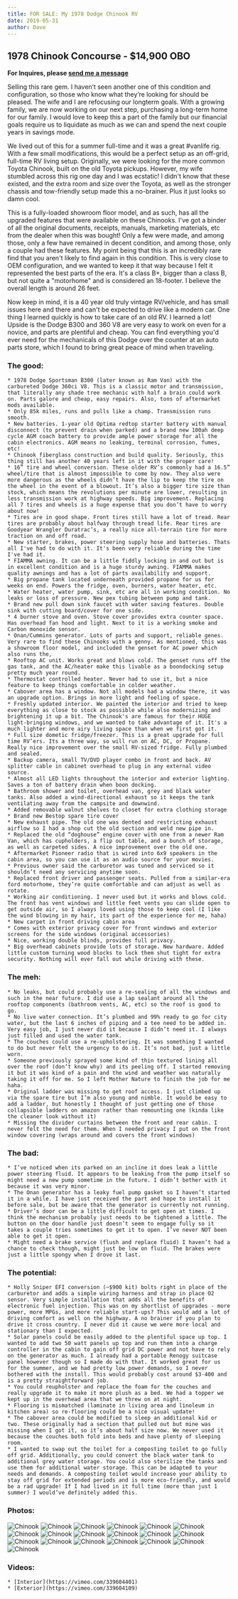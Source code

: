 ```yaml
---
title: FOR SALE: My 1978 Dodge Chinook RV
date: 2019-05-31
author: Dave
---
```


## 1978 Chinook Concourse - $14,900 OBO

**For Inquires, please [send me a message](/about)**

Selling this rare gem. I haven’t seen another one of this condition and configuration, so those who know what they’re looking for should be pleased. The wife and I are refocusing our longterm goals. With a growing family, we are now working on our next step, purchasing a long-term home for our family. I would love to keep this a part of the family but our financial goals require us to liquidate as much as we can and spend the next couple years in savings mode.

We lived out of this for a summer full-time and it was a great #vanlife rig. With a few small modifications, this would be a perfect setup as an off-grid, full-time RV living setup. Originally, we were looking for the more common Toyota Chinook, built on the old Toyota pickups. However, my wife stumbled across this rig one day and I was ecstatic! I didn't know that these existed, and the extra room and size over the Toyota, as well as the stronger chassis and tow-friendly setup made this a no-brainer. Plus it just looks so damn cool.

This is a fully-loaded showroom floor model, and as such, has all the upgraded features that were available on these Chinooks. I've got a binder of all the original documents, receipts, manuals, marketing materials, etc from the dealer when this was bought! Only a few were made, and among those, only a few have remained in decent condition, and among those, only a couple had these features. My point being that this is an incredibly rare find that you aren't likely to find again in this condition. This is very close to OEM configuration, and we wanted to keep it that way because I felt it represented the best parts of the era. It's a class B+, bigger than a class B, but not quite a "motorhome" and is considered an 18-footer. I believe the overall length is around 26 feet.

Now keep in mind, it is a 40 year old truly vintage RV/vehicle, and has small issues here and there and can't be expected to drive like a modern car. One thing I learned quickly is how to take care of an old RV. I learned a lot! Upside is the Dodge B300 and 360 V8 are very easy to work on even for a novice, and parts are plentiful and cheap. You can find everything you'd ever need for the mechanicals of this Dodge over the counter at an auto parts store, which I found to bring great peace of mind when traveling.

### The good:
	* 1978 Dodge Sportsman B300 (later known as Ram Van) with the carbureted Dodge 360ci V8. This is a classic motor and transmission, that literally any shade tree mechanic with half a brain could work on. Parts galore and cheap, easy repairs. Also, tons of aftermarket mods available.
	* Only 85k miles, runs and pulls like a champ. Transmission runs smooth.
	* New batteries. 1-year old Optima redtop starter battery with manual disconnect (to prevent drain when parked) and a brand new 100ah deep cycle AGM coach battery to provide ample power storage for all the cabin electronics. AGM means no leaking, terminal corrosion, fumes, etc!
	* Chinook fiberglass construction and build quality. Seriously, this thing still has another 40 years left in it with the proper care!
	* 16” tire and wheel conversion. These older RV’s commonly had a 16.5” wheel/tire that is almost impossible to come by now. They also were more dangerous as the wheels didn’t have the lip to keep the tire on the wheel in the event of a blowout. It’s also a bigger tire size than stock, which means the revolutions per minute are lower, resulting in less transmission work at highway speeds. Big improvement. Replacing all 7 tires and wheels is a huge expense that you don’t have to worry about now!
	* Tires are in good shape. Front tires still have a lot of tread. Rear tires are probably about halfway through tread life. Rear tires are Goodyear Wrangler Duratrac’s, a really nice all-terrain tire for more traction on and off road.
	* New starter, brakes, power steering supply hose and batteries. Thats all I've had to do with it. It's been very reliable during the time I've had it.
	* FIAMMA awning. It can be a little fiddly locking in and out but is in excellent condition and is a huge sturdy awning. FIAMMA makes quality awnings and has a lot of parts availability and support.
	* Big propane tank located underneath provided propane for us for weeks on end. Powers the fridge, oven, burners, water heater, etc.
	* Water heater, water pump, sink, etc are all in working condition. No leaks or loss of pressure. New pex tubing between pump and tank.
	* Brand new pull down sink faucet with water saving features. Double sink with cutting board/cover for one side.
	* 4 burner stove and oven. Stove cover provides extra counter space. Has overhead fan hood and light. Next to it is a working smoke and Carbon monoxide sensor.
	* Onan/Cummins generator. Lots of parts and support, reliable genes. Very rare to find these Chinooks with a genny. As mentioned, this was a showroom floor model, and included the genset for AC power which also runs the,
	* Rooftop AC unit. Works great and blows cold. The genset runs off the gas tank, and the AC/heater make this livable as a boondocking setup pretty much year round.
	* Thermostat controlled heater. Never had to use it, but a nice feature to keep things comfortable in colder weather.
	* Cabover area has a window. Not all models had a window there, it was an upgrade option. Brings in more light and feeling of space.
	* Freshly updated interior. We painted the interior and tried to keep everything as close to stock as possible while also modernizing and brightening it up a bit. The Chinook's are famous for their HUGE light-bringing windows, and we wanted to take advantage of it. It's a much lighter and more airy living space than when we first got it.
	* Full size dometic fridge/freezer. This is a great upgrade for full time RV’ers. Its a three way, so will run on AC, DC, or Propane. Really nice improvement over the small RV-sized fridge. Fully plumbed and sealed.
	* Backup camera, small TV/DVD player combo in front and back. AV splitter cable in cabinet overhead to plug in any external video source.
	* Almost all LED lights throughout the interior and exterior lighting. Saves a ton of battery drain when boon docking.
	* Bathroom shower and toilet, overhead van, grey and black water tanks. Also added a wind-directional exhaust so it keeps the tank ventilating away from the campsite and downwind.
	* Added removable walnut shelves to closet for extra clothing storage
	* Brand new Bestop spare tire cover
	* New exhaust pipe. The old one was dented and restricting exhaust airflow so I had a shop cut the old section and weld new pipe in.
	* Replaced the old “doghouse” engine cover with one from a newer Ram Van, which has cupholders, a flip out table, and a bunch of storage, as well as carpeted sides. A nice improvement over the old one.
	* Aftermarket Pioneer radio that is wired into 6x9 speakers in the cabin area, so you can use it as an audio source for your movies.
	* Previous owner said the carburetor was tuned and serviced so it shouldn’t need any servicing anytime soon.
	* Replaced front driver and passenger seats. Pulled from a similar-era ford motorhome, they’re quite comfortable and can adjust as well as rotate.
	* Working air conditioning. I never used but it works and blows cold. The front has vent windows and little feet vents you can slide open to get outside air, so I always loved using those to keep cool (I like the wind blowing in my hair, its part of the experience for me, haha)
	* New carpet in front driving cabin area
	* Comes with exterior privacy cover for front windows and exterior screens for the side windows (original accessories)
	* Nice, working double blinds, provides full privacy.
	* Big overhead cabinets provide lots of storage. New hardware. Added little custom turning wood blocks to lock them shut tight for extra security. Nothing will ever fall out while driving with these.

### The meh:
	* No leaks, but could probably use a re-sealing of all the windows and such in the near future. I did use a lap sealant around all the rooftop components (bathroom vents, AC, etc) so the roof is good to go.
	* No live water connection. It’s plumbed and 99% ready to go for city water, but the last 6 inches of piping and a tee need to be added in. Very easy job, I just never did it because I didn’t need it. I always just filled and used the water tank.
	* The couches could use a re-upholstering. It was something I wanted to do but never felt the urgency to do it. It’s not bad, just a little worn.
	* Someone previously sprayed some kind of thin textured lining all over the roof (don’t know why) and its peeling off. I started removing it but it was kind of a pain and the wind and weather was naturally taking it off for me. So I left Mother Nature to finish the job for me haha.
	* Original ladder was missing to get roof access. I just climbed up via the spare tire but I’m also young and nimble. It would be easy to add a ladder, but honestly I thought of just getting one of those collapsible ladders on amazon rather than remounting one (kinda like the cleaner look without it)
	* Missing the divider curtains between the front and rear cabin. I never felt the need for them. When I needed privacy I put on the front window covering (wraps around and covers the front windows)

### The bad:
	* I’ve noticed when its parked on an incline it does leak a little power steering fluid. It appears to be leaking from the pump itself so might need a new pump sometime in the future. I didn’t bother with it because it was very minor.
	* The Onan generator has a leaky fuel pump gasket so I haven’t started it in a while. I have just received the part and hope to install it before sale, but be aware that the generator is currently not running.
	* Driver’s door can be a little difficult to get open at times. I think the mechanism probably just needs to be tightened a little. The button on the door handle just doesn’t seem to engage fully so it takes a couple tries sometimes to get it to open. I’ve never NOT been able to get it open.
	* Might need a brake service (flush and replace fluid) I haven’t had a chance to check though, might just be low on fluid. The brakes were just a little spongy when I drove it last.

### The potential:
	* Holly Sniper EFI conversion (~$900 kit) bolts right in place of the carburetor and adds a simple wiring harness and strap in place O2 sensor. Very simple installation that adds all the benefits of electronic fuel injection. This was on my shortlist of upgrades - more power, more MPGs, and more reliable start-ups? This would add a lot of driving comfort as well on the highway. A no brainer if you plan to drive it cross country. I never did it cause we were more local and stationary than I expected.
	* Solar panels could be easily added to the plentiful space up top. I wanted to add two 50 watt panels up top and run them into a charge controller in the cabin to gain off grid DC power and not have to rely on the generator as much. I already had a portable Renogy suitcase panel however though so I made do with that. It worked great for us for the summer, and we had pretty low power demands, so I never bothered with the install. This would probably cost around $3-400 and is a pretty straightforward job.
	* You could reupholster and replace the foam for the couches and really upgrade it to make it more plush as a bed. We had a topper we kept up in the overhead area that we threw on at night.
	* Flooring is mismatched (laminate in living area and linoleum in kitchen area) so re-flooring could be a nice visual update!
	* The cabover area could be modified to sleep an additional kid or two. These originally had a section that pulled out but mine was missing when I got it, so it’s about half size now. We never used it because the couches both fold into beds and have plenty of sleeping room.
	* I wanted to swap out the toilet for a composting toilet to go fully off grid. Additionally, you could convert the black water tank to additional grey water storage. You could also sterilize the tanks and use them for additional water storage. This can be adapted to your needs and demands. A composting toilet would increase your ability to stay off grid for extended periods and is more eco-friendly, and would be a rad upgrade! If I had lived in it full time (more than just 1 summer) I would’ve definitely added this.

### Photos:
![Chinook](/images/uploads/chinook/IMG_2493.jpeg)
![Chinook](/images/uploads/chinook/IMG_2494.jpeg)
![Chinook](/images/uploads/chinook/IMG_2495.jpeg)
![Chinook](/images/uploads/chinook/IMG_2497.jpeg)
![Chinook](/images/uploads/chinook/IMG_2500.jpeg)
![Chinook](/images/uploads/chinook/IMG_2505.jpeg)
![Chinook](/images/uploads/chinook/IMG_2508.jpeg)
![Chinook](/images/uploads/chinook/IMG_2512.jpeg)
![Chinook](/images/uploads/chinook/IMG_2519.jpeg)
![Chinook](/images/uploads/chinook/IMG_2520.jpeg)
![Chinook](/images/uploads/chinook/IMG_2521.jpeg)
![Chinook](/images/uploads/chinook/IMG_2522.jpeg)
![Chinook](/images/uploads/chinook/IMG_2523.jpeg)
![Chinook](/images/uploads/chinook/IMG_2525.jpeg)
![Chinook](/images/uploads/chinook/IMG_2528.jpeg)
![Chinook](/images/uploads/chinook/IMG_2530.jpeg)
![Chinook](/images/uploads/chinook/IMG_2532.jpeg)
![Chinook](/images/uploads/chinook/IMG_2534.jpeg)
![Chinook](/images/uploads/chinook/IMG_2538.jpeg)


### Videos:
	* [Interior](https://vimeo.com/339604401)
	* [Exterior](https://vimeo.com/339604109)
